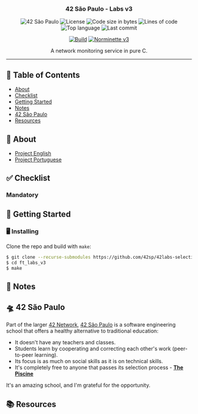 <h3 align="center">42 São Paulo - Labs v3</h3>

<div align="center">

![42 São Paulo](https://img.shields.io/badge/42-SP-1E2952)
![License](https://img.shields.io/github/license/42sp/42labs-selection-process-v3-librity?color=yellow)
![Code size in bytes](https://img.shields.io/github/languages/code-size/42sp/42labs-selection-process-v3-librity?color=blue)
![Lines of code](https://img.shields.io/tokei/lines/github/42sp/42labs-selection-process-v3-librity?color=blueviolet)
![Top language](https://img.shields.io/github/languages/top/42sp/42labs-selection-process-v3-librity?color=ff69b4)
![Last commit](https://img.shields.io/github/last-commit/42sp/42labs-selection-process-v3-librity?color=orange)

</div>

<div align="center">

[![Build](https://github.com/42sp/42labs-selection-process-v3-librity/actions/workflows/build.yml/badge.svg)](https://github.com/42sp/42labs-selection-process-v3-librity/actions/workflows/build.yml)
[![Norminette v3](https://github.com/42sp/42labs-selection-process-v3-librity/actions/workflows/norminette_v3.yml/badge.svg)](https://github.com/42sp/42labs-selection-process-v3-librity/actions/workflows/norminette_v3.yml)

</div>

<p align="center"> A network monitoring service in pure C.
  <br>
</p>

---

## 📜 Table of Contents

- [About](#about)
- [Checklist](#checklist)
- [Getting Started](#getting_started)
- [Notes](#notes)
- [42 São Paulo](#ft_sp)
- [Resources](#resources)

## 🧐 About <a name = "about"></a>

- [Project English](https://github.com/42sp/42labs-selection-process-v3-librity/blob/master/project_en.md)
- [Project Portuguese](https://github.com/42sp/42labs-selection-process-v3-librity/blob/master/project_pt.md)

## ✅ Checklist <a name = "checklist"></a>

### Mandatory

## 🏁 Getting Started <a name = "getting_started"></a>

### 🖥️ Installing

Clone the repo and build with `make`:

```bash
$ git clone --recurse-submodules https://github.com/42sp/42labs-selection-process-v3-librity.git ft_labs_v3
$ cd ft_labs_v3
$ make
```

## 📝 Notes <a name = "notes"></a>

## 🛸 42 São Paulo <a name = "ft_sp"></a>

Part of the larger [42 Network](https://www.42.fr/42-network/),
[42 São Paulo](https://www.42sp.org.br/) is a software engineering school
that offers a healthy alternative to traditional education:

- It doesn't have any teachers and classes.
- Students learn by cooperating
  and correcting each other's work (peer-to-peer learning).
- Its focus is as much on social skills as it is on technical skills.
- It's completely free to anyone that passes its selection process -
  [**The Piscine**](https://42.fr/en/admissions/42-piscine/)

It's an amazing school, and I'm grateful for the opportunity.

## 📚 Resources <a name = "resources"></a>
